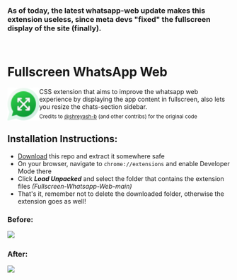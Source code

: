 ### As of today, the latest whatsapp-web update makes this extension useless, since meta devs "fixed" the fullscreen display of the site (finally).

<br/>

# Fullscreen WhatsApp Web

<img src="icon.png" align="left" width="72"/>
CSS extension that aims to improve the whatsapp web experience by displaying the app content in fullscreen, also lets you resize the chats-section sidebar.<br/>
<sub>Credits to <a href="https://github.com/shreyash-b">@shreyash-b</a> (and other contribs) for the original code</sub>

<br clear="left"/>

## Installation Instructions:
- [Download](https://codeload.github.com/kardchcode/Fullscreen-Whatsapp-Web/zip/refs/heads/main) this repo and extract it somewhere safe
- On your browser, navigate to ```chrome://extensions``` and enable Developer Mode there
- Click ***Load Unpacked*** and select the folder that contains the extension files *(Fullscreen-Whatsapp-Web-main)*
- That's it, remember not to delete the downloaded folder, otherwise the extension goes as well!

### Before:
<img src="https://github.com/shreyash-b/whatsapp-web-fullscreen/blob/main/images/before.png" width="600">

### After:
<img src="https://github.com/shreyash-b/whatsapp-web-fullscreen/blob/main/images/after.png" width="600">
